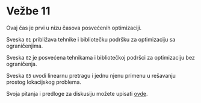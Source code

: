 # Vežbe 11

Ovaj čas je prvi u nizu časova posvećenih optimizaciji. 

Sveska `01` približava tehnike i bibliotečku podršku za optimizaciju sa ograničenjima. 

Sveska `02` je posvećena tehnikama i bibliotečkoj podršci za optimizaciju bez ograničenja. 

Sveska `03` uvodi linearnu pretragu i jednu njenu primenu u rešavanju prostog lokacijskog problema. 

Svoja pitanja i predloge za diskusiju možete upisati [ovde](https://docs.google.com/document/d/1uGh1LgdskQKTPfhVd7kDRIcNVPLl-cqhxMXG7snvoYY/edit?usp=sharing).

